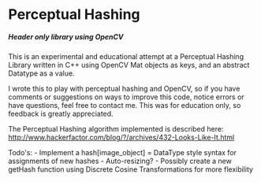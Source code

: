 # Perceptual Hashing
##### Header only library using OpenCV

This is an experimental and educational attempt at a Perceptual Hashing Library
written in C++ using OpenCV Mat objects as keys, and an abstract Datatype as a value.

I wrote this to play with perceptual hashing and OpenCV, so if you have comments or suggestions on ways to improve this code, notice errors or have questions,
feel free to contact me. This was for education only, so feedback is greatly appreciated.

The Perceptual Hashing algorithm implemented is described here:
http://www.hackerfactor.com/blog/?/archives/432-Looks-Like-It.html

Todo's:
	- Implement a hash[image_object] = DataType style syntax for assignments of new hashes
	- Auto-resizing?
	- Possibly create a new getHash function using Discrete Cosine Transformations for more flexibility
